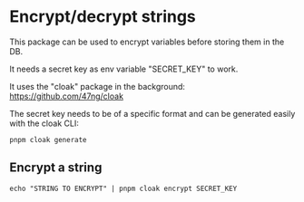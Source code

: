 # Encrypt/decrypt strings

This package can be used to encrypt variables before storing them in the DB.

It needs a secret key as env variable "SECRET_KEY" to work.

It uses the "cloak" package in the background: https://github.com/47ng/cloak

The secret key needs to be of a specific format and can be generated easily with the cloak CLI:

```
pnpm cloak generate
```

## Encrypt a string
```
echo "STRING TO ENCRYPT" | pnpm cloak encrypt SECRET_KEY
```
